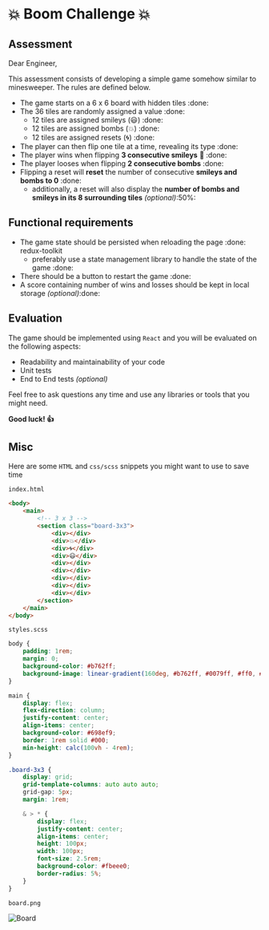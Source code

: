 # :boom: Boom Challenge :boom:

## Assessment

Dear Engineer,

This assessment consists of developing a simple game somehow similar to minesweeper. The rules are defined below.

-   The game starts on a 6 x 6 board with hidden tiles :done:
-   The 36 tiles are randomly assigned a value :done:
    -   12 tiles are assigned smileys (:smiley:) :done:
    -   12 tiles are assigned bombs (:boom:) :done:
    -   12 tiles are assigned resets (:cyclone:) :done:
-   The player can then flip one tile at a time, revealing its type :done:
-   The player wins when flipping **3 consecutive smileys** :tada: :done:
-   The player looses when flipping **2 consecutive bombs** :done:
-   Flipping a reset will **reset** the number of consecutive **smileys and bombs to 0** :done:
    -   additionally, a reset will also display the **number of bombs and smileys in its 8 surrounding tiles** _(optional)_:50%:

## Functional requirements

-   The game state should be persisted when reloading the page :done: redux-toolkit
    -   preferably use a state management library to handle the state of the game :done:
-   There should be a button to restart the game :done:
-   A score containing number of wins and losses should be kept in local storage _(optional)_:done:

## Evaluation

The game should be implemented using `React` and you will be evaluated on the following aspects:

-   Readability and maintainability of your code
-   Unit tests
-   End to End tests _(optional)_

Feel free to ask questions any time and use any libraries or tools that you might need.

**Good luck! :+1:**

## Misc

Here are some `HTML` and `css/scss` snippets you might want to use to save time

`index.html`

```html
<body>
    <main>
        <!-- 3 x 3 -->
        <section class="board-3x3">
            <div></div>
            <div>💥</div>
            <div>🌀</div>
            <div>😃</div>
            <div></div>
            <div></div>
            <div></div>
            <div></div>
            <div></div>
        </section>
    </main>
</body>
```

`styles.scss`

```scss
body {
    padding: 1rem;
    margin: 0;
    background-color: #b762ff;
    background-image: linear-gradient(160deg, #b762ff, #0079ff, #ff0, #ff576f);
}

main {
    display: flex;
    flex-direction: column;
    justify-content: center;
    align-items: center;
    background-color: #698ef9;
    border: 1rem solid #000;
    min-height: calc(100vh - 4rem);
}

.board-3x3 {
    display: grid;
    grid-template-columns: auto auto auto;
    grid-gap: 5px;
    margin: 1rem;

    & > * {
        display: flex;
        justify-content: center;
        align-items: center;
        height: 100px;
        width: 100px;
        font-size: 2.5rem;
        background-color: #fbeee0;
        border-radius: 5%;
    }
}
```

`board.png`

![Board](./board.png)
